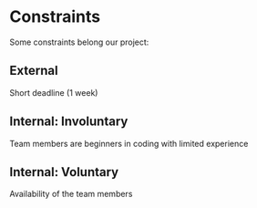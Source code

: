 # Constraints

Some constraints belong our project:

## External

Short deadline (1 week)

## Internal: Involuntary

Team members are beginners in coding with limited experience

## Internal: Voluntary

Availability of the team members
